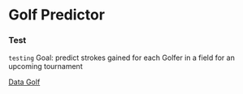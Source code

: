 # Golf Predictor
### Test
`testing`
Goal: predict strokes gained for each Golfer in a field for an upcoming tournament

[Data Golf](https://datagolf.com/)